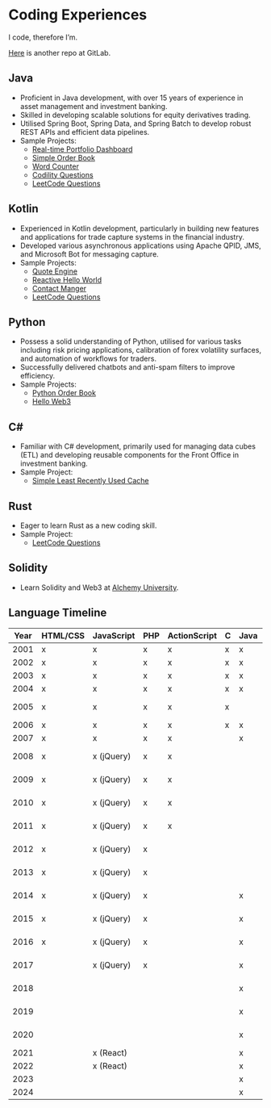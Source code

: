 # Coding Experiences

I code, therefore I’m.

[Here](https://gitlab.com/rkfcheung) is another repo at GitLab.

## Java

- Proficient in Java development, with over 15 years of experience in asset management and investment banking.
- Skilled in developing scalable solutions for equity derivatives trading.
- Utilised Spring Boot, Spring Data, and Spring Batch to develop robust REST APIs and efficient data pipelines.
- Sample Projects:
  * [Real-time Portfolio Dashboard](https://github.com/rkfcheung/java-rm-portfolio)
  * [Simple Order Book](https://gitlab.com/rkfcheung/simple-order-book)
  * [Word Counter](https://github.com/rkfcheung/word-counter-java)
  * [Codility Questions](https://github.com/rkfcheung/coding/tree/main/src/main/java/com/rkfcheung/codility)
  * [LeetCode Questions](https://github.com/rkfcheung/coding/tree/main/src/main/java/com/rkfcheung/leetcode)

## Kotlin

- Experienced in Kotlin development, particularly in building new features and applications for trade capture systems in
  the financial industry.
- Developed various asynchronous applications using Apache QPID, JMS, and Microsoft Bot for messaging capture.
- Sample Projects:
    * [Quote Engine](https://gitlab.com/rkfcheung/quote-engine)
    * [Reactive Hello World](https://github.com/rkfcheung/reactive-hello)
    * [Contact Manger](https://github.com/rkfcheung/kotlin-contact-manager)
    * [LeetCode Questions](https://github.com/rkfcheung/coding/tree/main/src/main/kotlin/com/rkfcheung/leetcode)

## Python

- Possess a solid understanding of Python, utilised for various tasks including risk pricing applications, calibration
  of forex volatility surfaces, and automation of workflows for traders.
- Successfully delivered chatbots and anti-spam filters to improve efficiency.
- Sample Projects:
    * [Python Order Book](https://gitlab.com/rkfcheung/python-order-book)
    * [Hello Web3](https://github.com/rkfcheung/hello-web3)

## C#

- Familiar with C# development, primarily used for managing data cubes (ETL) and developing reusable components for the
  Front Office in investment banking.
- Sample Project:
  * [Simple Least Recently Used Cache](https://github.com/rkfcheung/SimpleLruCache)

## Rust

- Eager to learn Rust as a new coding skill.
- Sample Project:
  * [LeetCode Questions](https://github.com/rkfcheung/coding/tree/main/src/main/rust/src/leetcode)

## Solidity

- Learn Solidity and Web3 at [Alchemy University](https://www.alchemy.com/university/courses).

## Language Timeline

| Year | HTML/CSS | JavaScript | PHP | ActionScript | C   | Java | Shell          | SQL              | VB.NET/VBA  | C++ | MatLab | C#  | ColdFusion | Python | ObjectiveC | R   | Swift | Lua | Kotlin | Rust | Solidity | 
|------|----------|------------|-----|--------------|-----|------|----------------|------------------|-------------|-----|--------|-----|------------|--------|------------|-----|-------|-----|--------|------|----------|
| 2001 | x        | x          | x   | x            | x   | x    | x (Bourne)     |                  |             |     |        |     |            |        |            |     |       |     |        |      |          |
| 2002 | x        | x          | x   | x            | x   | x    | x (Bourne)     | x (MySQL)        | x           | x   |        |     |            |        |            |     |       |     |        |      |          |
| 2003 | x        | x          | x   | x            | x   | x    | x (Bourne)     | x (MySQL)        | x           | x   |        |     |            |        |            |     |       |     |        |      |          |
| 2004 | x        | x          | x   | x            | x   | x    | x (Bourne)     | x (MySQL)        |             |     | x      |     |            |        |            |     |       |     |        |      |          |
| 2005 | x        | x          | x   | x            | x   |      | x (OpenVMS)    | x (Oracle)       |             | x   | x      |     |            |        |            |     |       |     |        |      |          |
| 2006 | x        | x          | x   | x            | x   | x    | x (Korn)       | x (Oracle)       |             |     |        |     |            |        |            |     |       |     |        |      |          |
| 2007 | x        | x          | x   | x            |     | x    | x (Korn)       | x (Oracle)       |             |     |        | x   |            |        |            |     |       |     |        |      |          |
| 2008 | x        | x (jQuery) | x   | x            |     |      | x (PowerShell) | x (MSSQL)        | x           | x   |        | x   | x          | x      |            |     |       |     |        |      |          |
| 2009 | x        | x (jQuery) | x   | x            |     |      | x (PowerShell) | x (MSSQL)        | x           |     |        | x   | x          | x      |            |     |       |     |        |      |          |
| 2010 | x        | x (jQuery) | x   | x            |     |      | x (PowerShell) | x (MSSQL)        | x           |     |        | x   | x          | x      |            |     |       |     |        |      |          |
| 2011 | x        | x (jQuery) | x   | x            |     |      | x (PowerShell) | x (MSSQL)        | x           |     |        | x   | x          | x      | x          |     |       |     |        |      |          |
| 2012 | x        | x (jQuery) | x   |              |     |      | x (PowerShell) | x (MSSQL)        | x           |     | x      | x   | x          | x      | x          | x   |       |     |        |      |          |
| 2013 | x        | x (jQuery) | x   |              |     |      | x (PowerShell) | x (MSSQL)        | x           |     | x      | x   | x          |        | x          | x   |       |     |        |      |          |
| 2014 | x        | x (jQuery) | x   |              |     | x    | x (PowerShell) | x (MSSQL)        | x           |     | x      | x   | x          |        | x          | x   | x     |     |        |      |          |
| 2015 | x        | x (jQuery) | x   |              |     | x    | x (PowerShell) | x (MSSQL+MySQL)  | x           |     |        |     | x          |        |            |     |       |     |        |      |          |
| 2016 | x        | x (jQuery) | x   |              |     | x    | x (PowerShell) | x (MSSQL+MySQL)  |             |     |        |     | x          |        |            |     |       | x   |        |      |          |
| 2017 |          | x (jQuery) | x   |              |     | x    | x (Bash)       | x (MySQL+Oracle) |             |     |        | x   |            | x      |            |     |       | x   |        |      |          |
| 2018 |          |            |     |              |     | x    | x (Bash)       | x (MSSQL+Oracle) | x           |     |        | x   |            | x      |            | x   |       | x   |        |      |          |
| 2019 |          |            |     |              |     | x    | x (Bash)       | x (MSSQL+Oracle) | x           |     |        | x   |            | x      |            |     |       |     | x      |      |          |
| 2020 |          |            |     |              |     | x    | x (Bash)       | x (MSSQL+Oracle) | x           |     |        | x   |            | x      |            |     |       |     | x      |      |          |
| 2021 |          | x (React)  |     |              |     | x    | x (Bash)       | x (PostgreSQL)   |             |     |        |     |            | x      |            |     |       |     | x      |      |          |
| 2022 |          | x (React)  |     |              |     | x    | x (Bash)       | x (PostgreSQL)   |             |     |        |     |            | x      |            |     |       |     | x      |      |          |
| 2023 |          |            |     |              |     | x    | x (Bash)       | x (Oracle)       |             |     |        |     |            | x      |            |     |       |     | x      |      |          |
| 2024 |          |            |     |              |     | x    | x (Bash)       | x (Oracle)       |             |     |        |     |            | x      |            |     |       |     | x      | x    | x        |
